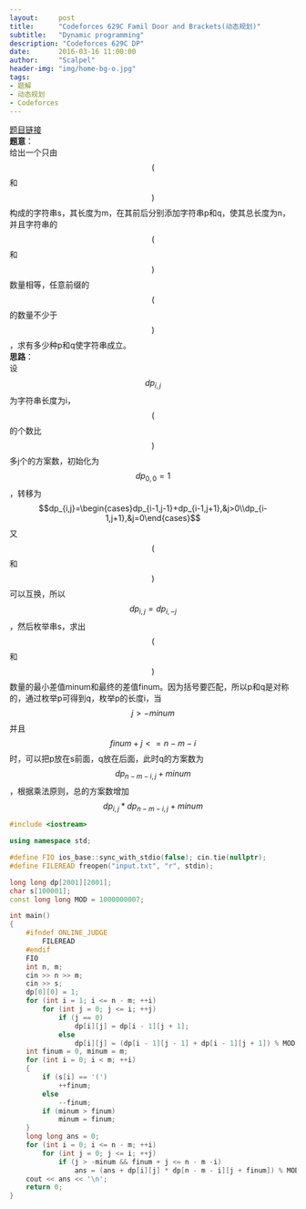 ```yaml
---
layout:     post
title:      "Codeforces 629C Famil Door and Brackets(动态规划)"
subtitle:   "Dynamic programming"
description: "Codeforces 629C DP"
date:       2016-03-16 11:00:00
author:     "Scalpel"
header-img: "img/home-bg-o.jpg"
tags:
- 题解
- 动态规划
- Codeforces
---
```

[题目链接](http://codeforces.com/problemset/problem/629/C)  
**题意**：  
给出一个只由$$($$和$$)$$构成的字符串s，其长度为m，在其前后分别添加字符串p和q，使其总长度为n，并且字符串的$$($$和$$)$$数量相等，任意前缀的$$($$的数量不少于$$)$$，求有多少种p和q使字符串成立。  
**思路**：  
设$$dp_{i,j}$$为字符串长度为i，$$($$的个数比$$)$$多j个的方案数，初始化为$$dp_{0,0}=1$$，转移为$$dp_{i,j}=\begin{cases}dp_{i-1,j-1}+dp_{i-1,j+1},&j>0\\dp_{i-1,j+1},&j=0\end{cases}$$ 又$$($$和$$)$$可以互换，所以$$dp_{i,j}=dp_{i,-j}$$，然后枚举串s，求出$$($$和$$)$$数量的最小差值minum和最终的差值finum。因为括号要匹配，所以p和q是对称的，通过枚举p可得到q，枚举p的长度i，当$$j>-minum$$并且$$finum+j<=n-m-i$$时，可以把p放在s前面，q放在后面，此时q的方案数为$$dp_{n-m-i,j}+minum$$，根据乘法原则，总的方案数增加$$dp_{i,j}*dp_{n-m-i,j}+minum$$

~~~cpp
#include <iostream>

using namespace std;

#define FIO ios_base::sync_with_stdio(false); cin.tie(nullptr);
#define FILEREAD freopen("input.txt", "r", stdin);

long long dp[2001][2001];
char s[100001];
const long long MOD = 1000000007;

int main()
{
    #ifndef ONLINE_JUDGE
        FILEREAD
    #endif
    FIO
    int n, m;
    cin >> n >> m;
    cin >> s;
    dp[0][0] = 1;
    for (int i = 1; i <= n - m; ++i)
        for (int j = 0; j <= i; ++j)
            if (j == 0)
                dp[i][j] = dp[i - 1][j + 1];
            else
                dp[i][j] = (dp[i - 1][j - 1] + dp[i - 1][j + 1]) % MOD;
    int finum = 0, minum = m;
    for (int i = 0; i < m; ++i)
    {
        if (s[i] == '(')
            ++finum;
        else
            --finum;
        if (minum > finum)
            minum = finum;
    }
    long long ans = 0;
    for (int i = 0; i <= n - m; ++i)
        for (int j = 0; j <= i; ++j)
            if (j > -minum && finum + j <= n - m -i)
                ans = (ans + dp[i][j] * dp[n - m - i][j + finum]) % MOD;
    cout << ans << '\n';
    return 0;
}
~~~
